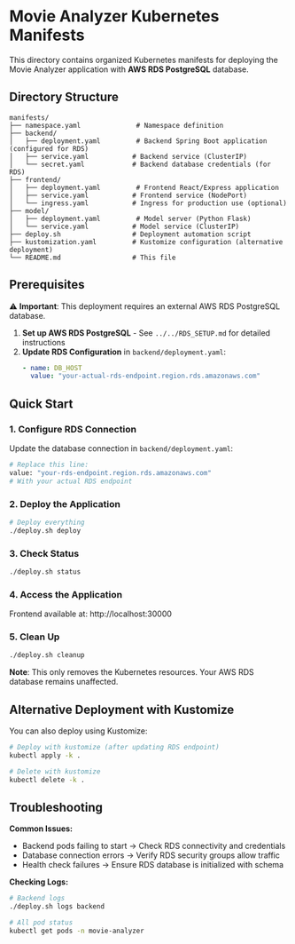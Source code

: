 # Movie Analyzer Kubernetes Manifests

This directory contains organized Kubernetes manifests for deploying the Movie Analyzer application with **AWS RDS PostgreSQL** database.

## Directory Structure

```
manifests/
├── namespace.yaml              # Namespace definition
├── backend/
│   ├── deployment.yaml         # Backend Spring Boot application (configured for RDS)
│   ├── service.yaml           # Backend service (ClusterIP)
│   └── secret.yaml            # Backend database credentials (for RDS)
├── frontend/
│   ├── deployment.yaml         # Frontend React/Express application
│   ├── service.yaml           # Frontend service (NodePort)
│   └── ingress.yaml           # Ingress for production use (optional)
├── model/
│   ├── deployment.yaml         # Model server (Python Flask)
│   └── service.yaml           # Model service (ClusterIP)
├── deploy.sh                  # Deployment automation script
├── kustomization.yaml         # Kustomize configuration (alternative deployment)
└── README.md                  # This file
```

## Prerequisites

⚠️ **Important**: This deployment requires an external AWS RDS PostgreSQL database.

1. **Set up AWS RDS PostgreSQL** - See `../../RDS_SETUP.md` for detailed instructions
2. **Update RDS Configuration** in `backend/deployment.yaml`:
   ```yaml
   - name: DB_HOST
     value: "your-actual-rds-endpoint.region.rds.amazonaws.com"
   ```

## Quick Start

### 1. Configure RDS Connection

Update the database connection in `backend/deployment.yaml`:
```bash
# Replace this line:
value: "your-rds-endpoint.region.rds.amazonaws.com"
# With your actual RDS endpoint
```

### 2. Deploy the Application

```bash
# Deploy everything
./deploy.sh deploy
```

### 3. Check Status

```bash
./deploy.sh status
```

### 4. Access the Application

Frontend available at: http://localhost:30000

### 5. Clean Up

```bash
./deploy.sh cleanup
```

**Note**: This only removes the Kubernetes resources. Your AWS RDS database remains unaffected.

## Alternative Deployment with Kustomize

You can also deploy using Kustomize:

```bash
# Deploy with kustomize (after updating RDS endpoint)
kubectl apply -k .

# Delete with kustomize
kubectl delete -k .
```

## Troubleshooting

**Common Issues:**
- Backend pods failing to start → Check RDS connectivity and credentials
- Database connection errors → Verify RDS security groups allow traffic
- Health check failures → Ensure RDS database is initialized with schema

**Checking Logs:**
```bash
# Backend logs
./deploy.sh logs backend

# All pod status
kubectl get pods -n movie-analyzer
``` 